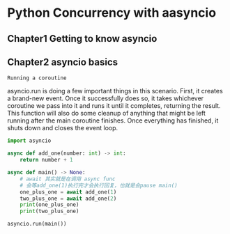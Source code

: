# Python Concurrency with aasyncio

## Chapter1 Getting to know asyncio

## Chapter2 asyncio basics

`Running a coroutine`

asyncio.run is doing a few important things in this scenario. First, it creates a brand-new event. Once it successfully does so, it takes whichever coroutine we pass into it and runs it until it completes, returning the result. This function will also do some cleanup of anything that might be left running after the main coroutine finishes. Once everything has finished, it shuts down and closes the event loop.

```python
import asyncio

async def add_one(number: int) -> int:
    return number + 1

async def main() -> None:
    # await 其实就是在调用 async func
    # 会等add_one(1)执行完才会执行回复，也就是会pause main()
    one_plus_one = await add_one(1)
    two_plus_one = await add_one(2)
    print(one_plus_one)
    print(two_plus_one)

asyncio.run(main())
```
